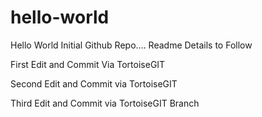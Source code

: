 # hello-world
Hello World Initial Github Repo....
Readme Details to Follow

First Edit and Commit Via TortoiseGIT

Second Edit and Commit via TortoiseGIT

Third Edit and Commit via TortoiseGIT Branch
